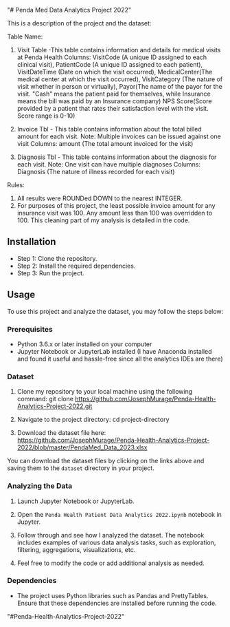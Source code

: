 "# Penda Med Data Analytics Project 2022" 

This is a description of the project and the dataset: 

Table Name: 
1. Visit Table
-This table contains information and details for medical visits at Penda Health
Columns: VisitCode (A unique ID assigned to each clinical visit), PatientCode (A unique ID assigned to each patient), VisitDateTime (Date on which the visit occurred), MedicalCenter(The medical center at which the visit occurred), VisitCategory (The nature of visit whether in person or virtually), Payor(The name of the payor for the visit. "Cash" means the patient paid for themselves, while Insurance means the bill was paid by an Insurance company) NPS Score(Score provided by a patient that rates their satisfaction level with the visit. Score range is 0-10)

2. Invoice Tbl - This table contains information about the total billed amount for each visit. Note: Multiple invoices can be issued against one visit
Columns: amount (The total amount invoiced for the visit)

3. Diagnosis Tbl - This table contains information about the diagnosis for each visit. Note: One visit can have multiple diagnoses
Columns: Diagnosis (The nature of illness recorded for each visit)

Rules:

1. All results were ROUNDed DOWN to the nearest INTEGER.
2. For purposes of this project, the least possible invoice amount for any insurance visit was 100. Any amount less than 100 was overridden to 100. This cleaning part of my analysis is detailed in the code.

## Installation

- Step 1: Clone the repository.
- Step 2: Install the required dependencies.
- Step 3: Run the project.

## Usage

To use this project and analyze the dataset, you may follow the steps below:

### Prerequisites

- Python 3.6.x or later installed on your computer
- Jupyter Notebook or JupyterLab installed (I have Anaconda installed and found it useful and hassle-free since all the analytics IDEs are there)

### Dataset

1. Clone my repository to your local machine using the following command: git clone https://github.com/JosephMurage/Penda-Health-Analytics-Project-2022.git

2. Navigate to the project directory: cd project-directory

3. Download the dataset file here: https://github.com/JosephMurage/Penda-Health-Analytics-Project-2022/blob/master/PendaMed_Data_2023.xlsx

You can download the dataset files by clicking on the links above and saving them to the `dataset` directory in your project.

### Analyzing the Data

1. Launch Jupyter Notebook or JupyterLab.

2. Open the `Penda Health Patient Data Analytics 2022.ipynb` notebook in Jupyter.

3. Follow through and see how I analyzed the dataset. The notebook includes examples of various data analysis tasks, such as exploration, filtering, aggregations, visualizations, etc.

4. Feel free to modify the code or add additional analysis as needed.

### Dependencies

- The project uses Python libraries such as Pandas and PrettyTables. Ensure that these dependencies are installed before running the code.

"#Penda-Health-Analytics-Project-2022" 
